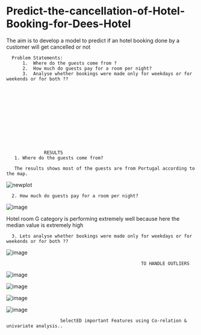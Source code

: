 # Predict-the-cancellation-of-Hotel-Booking-for-Dees-Hotel

The aim is to develop a model to predict if an hotel booking done by a customer will get cancelled or not

      Problem Statements:
          1.  Where do the guests come from ?
          2.  How much do guests pay for a room per night?
          3.  Analyse whether bookings were made only for weekdays or for weekends or for both ??
          
          











                  RESULTS
       1. Where do the guests come from?
       
       The results shows most of the guests are from Portugal according to the map. 
![newplot](https://user-images.githubusercontent.com/64482231/200973848-e7bd837f-eee9-40da-bd42-1d6ed943afbb.png)


      2. How much do guests pay for a room per night?
![image](https://user-images.githubusercontent.com/64482231/200976085-01c95d73-30b7-4fa2-94ea-bae54ee23e5c.png)


Hotel room G category is performing extremely well because here the median value is extremely high

      3. Lets analyse whether bookings were made only for weekdays or for weekends or for both ??
      
![image](https://user-images.githubusercontent.com/64482231/200992039-3611dfd3-bd68-49bb-a174-0461b89c9a1e.png)


                                                      TO HANDLE OUTLIERS
                                                      
![image](https://user-images.githubusercontent.com/64482231/201001719-d0f5bf04-cb18-4d8f-944e-86ed97e53dd5.png)


![image](https://user-images.githubusercontent.com/64482231/201001741-c007cee8-e582-4da2-a1b8-2e090c070f38.png)



![image](https://user-images.githubusercontent.com/64482231/201001786-cdf2a95d-c972-4b11-884d-1f9fed48a6b6.png)

![image](https://user-images.githubusercontent.com/64482231/201001991-0bdbb284-7916-4149-a460-26dafe72e332.png)


                        SelectED important Features using Co-relation & univariate analysis..
                        
                        
